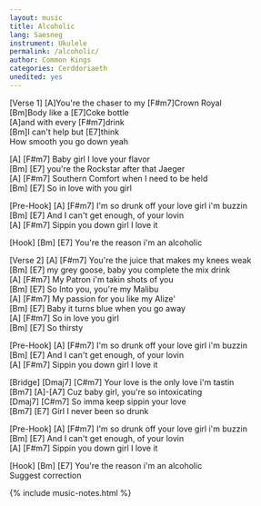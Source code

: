 ```yaml
---
layout: music
title: Alcoholic
lang: Saesneg
instrument: Ukulele
permalink: /alcoholic/
author: Common Kings
categories: Cerddoriaeth
unedited: yes
---
```

[Verse 1]
[A]You're the chaser to my [F#m7]Crown Royal  
[Bm]Body like a [E7]Coke bottle  
[A]and with every [F#m7]drink  
[Bm]I can't help but [E7]think  
How smooth you go down yeah  

[A] [F#m7]
Baby girl I love your flavor  
[Bm] [E7]
you're the Rockstar after that Jaeger  
[A] [F#m7]
Southern Comfort when I need to be held  
[Bm] [E7]
So in love with you girl  

[Pre-Hook]
[A] [F#m7]
I'm so drunk off your love girl i'm buzzin  
 [Bm] [E7]
And I can't get enough, of your lovin  
[A] [F#m7]
Sippin you down girl I love it  

[Hook] 
[Bm] [E7]
You're the reason i'm an alcoholic  

[Verse 2]
[A] [F#m7]
You're the juice that makes my knees weak  
[Bm] [E7]
my grey goose, baby you complete the mix drink  
[A] [F#m7]
My Patron i'm takin shots of you  
[Bm] [E7]
So Into you, you're my Malibu  
[A] [F#m7]
My passion for you like my Alize'  
[Bm] [E7]
Baby it turns blue when you go away  
[A] [F#m7]
So in love you girl  
[Bm] [E7]
So thirsty  


[Pre-Hook]
[A] [F#m7]
I'm so drunk off your love girl i'm buzzin  
 [Bm] [E7]
And I can't get enough, of your lovin  
[A] [F#m7]
Sippin you down girl I love it  


[Bridge]
[Dmaj7] [C#m7] 
Your love is the only love i'm tastin  
[Bm7] [A]-[A7]
Cuz baby girl, you're so intoxicating  
[Dmaj7] [C#m7]
So imma keep sippin your love  
[Bm7] [E7]
Girl I never been so drunk  


[Pre-Hook]
[A] [F#m7]
I'm so drunk off your love girl i'm buzzin  
 [Bm] [E7]
And I can't get enough, of your lovin  
[A] [F#m7]
Sippin you down girl I love it  


[Hook] 
[Bm] [E7]
You're the reason i'm an alcoholic  
Suggest correction

{% include music-notes.html %}